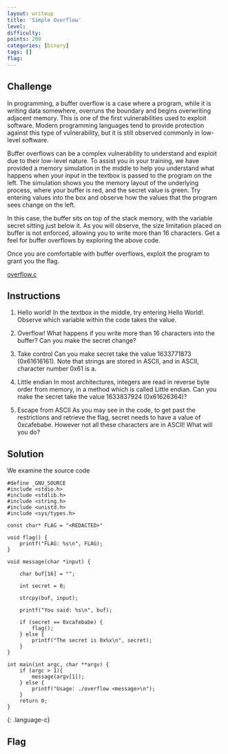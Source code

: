 ```yaml
---
layout: writeup
title: 'Simple Overflow'
level:
difficulty:
points: 200
categories: [binary]
tags: []
flag:
---
```

## Challenge

In programming, a buffer overflow is a case where a program, while it is
writing data somewhere, overruns the boundary and begins overwriting
adjacent memory. This is one of the first vulnerabilities used to
exploit software. Modern programming languages tend to provide
protection against this type of vulnerability, but it is still observed
commonly in low-level software.

Buffer overflows can be a complex vulnerability to understand and
exploit due to their low-level nature. To assist you in your training,
we have provided a memory simulation in the middle to help you
understand what happens when your input in the textbox is passed to the
program on the left. The simulation shows you the memory layout of the
underlying process, where your buffer is red, and the secret value is
green. Try entering values into the box and observe how the values that
the program sees change on the left.

In this case, the buffer sits on top of the stack memory, with the
variable secret sitting just below it. As you will observe, the size
limitation placed on buffer is not enforced, allowing you to write more
than 16 characters. Get a feel for buffer overflows by exploring the
above code.

Once you are comfortable with buffer overflows, exploit the program to
grant you the flag.

[overflow.c](writeupfiles/overflow.c)

## Instructions

1.  Hello world!
    In the textbox in the middle, try entering Hello World!. Observe
    which variable within the code takes the value.

2.  Overflow!
    What happens if you write more than 16 characters into the buffer?
    Can you make the secret change?

3.  Take control
    Can you make secret take the value 1633771873 (0x61616161). Note
    that strings are stored in ASCII, and in ASCII, character number
    0x61 is a.

4.  Little endian
    In most architectures, integers are read in reverse byte order from
    memory, in a method which is called Little endian. Can you make the
    secret take the value 1633837924 (0x61626364)?

5.  Escape from ASCII
    As you may see in the code, to get past the restrictions and
    retrieve the flag, secret needs to have a value of 0xcafebabe.
    However not all these characters are in ASCII! What will you do?

## Solution

We examine the source code

    #define _GNU_SOURCE
    #include <stdio.h>
    #include <stdlib.h>
    #include <string.h>
    #include <unistd.h>
    #include <sys/types.h>

    const char* FLAG = "<REDACTED>"

    void flag() {
        printf("FLAG: %s\n", FLAG);
    }

    void message(char *input) {

        char buf[16] = "";

        int secret = 0;

        strcpy(buf, input);

        printf("You said: %s\n", buf);

        if (secret == 0xcafebabe) {
            flag();
        } else {
            printf("The secret is 0x%x\n", secret);
        }
    }

    int main(int argc, char **argv) {
        if (argc > 1){
            message(argv[1]);
        } else {
            printf("Usage: ./overflow <message>\n");
        }
        return 0;
    }
{: .language-c}

## Flag

